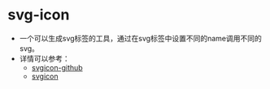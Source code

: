 # svg-icon
- 一个可以生成svg标签的工具，通过在svg标签中设置不同的name调用不同的svg。
- 详情可以参考：
   - [svgicon-github](https://github.com/MMF-FE/svgicon)
   - [svgicon](https://mmf-fe.github.io/svgicon/en/guide/#introduction)
